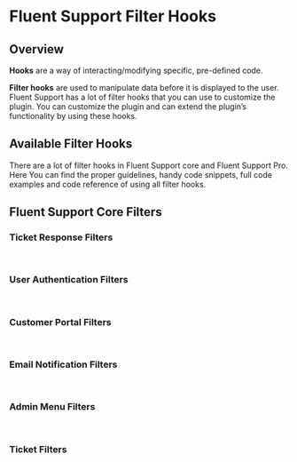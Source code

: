 # Fluent Support Filter Hooks

###

<Badge type="info" text="Fluent Support Core" /> <Badge type="tip" text="Intermediate" />

## Overview

[//]: # (what is hook?)
**Hooks** are a way of interacting/modifying specific, pre-defined code.

**Filter hooks** are used to manipulate data before it is displayed to the user.
Fluent Support has a lot of filter hooks that you can use to customize the plugin.
You can customize the plugin and can extend the plugin’s functionality by using these hooks.

## Available Filter Hooks

There are a lot of filter hooks in Fluent Support core and Fluent Support Pro.
Here You can find the proper guidelines, handy code snippets, full code examples and code reference of using all filter hooks.

## Fluent Support Core Filters

### Ticket Response Filters
<br />

<!--@include: ./_ticket_response_filters.md-->

### User Authentication Filters
<br />

<!--@include: ./_user_authentication_filters.md-->

### Customer Portal Filters
<br />

<!--@include: ./_customer_portal_filters.md-->

### Email Notification Filters
<br />

<!--@include: ./_email_notification_filters.md-->

### Admin Menu Filters
<br />

<!--@include: ./_admin_menu_filters.md-->

### Ticket Filters
<br />

<!--@include: ./_ticket_filters.md-->
